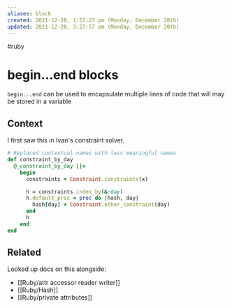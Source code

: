 ```yaml
---
aliases: block
created: 2021-12-20, 1:57:27 pm (Monday, December 20th)
updated: 2021-12-20, 3:27:57 pm (Monday, December 20th)
---
```

#ruby

# begin...end blocks
`begin...end` can be used to encapsulate multiple lines of code that will may be stored in a variable

## Context
I first saw this in Ivan's constraint solver.

```ruby
# Replaced contextual names with less meaningful names
def constraint_by_day
  @_constraint_by_day ||=
    begin
      constraints = Constraint.constraints(x)

      h = constraints.index_by(&:day)
      h.default_proc = proc do |hash, day|
        hash[day] = Constraint.other_constraint(day)
      end
      h
    end
end
```

## Related
Looked up docs on this alongside:
- [[Ruby/attr accessor reader writer]]
- [[Ruby/Hash]]
- [[Ruby/private attributes]]